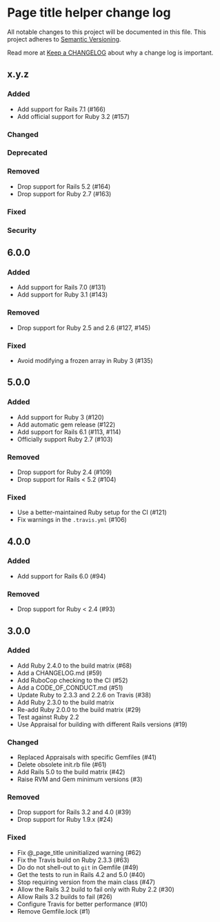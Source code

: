 # Page title helper change log

All notable changes to this project will be documented in this file.
This project adheres to [Semantic Versioning](https://semver.org/).

Read more at [Keep a CHANGELOG](https://keepachangelog.com/en/0.3.0/)
about why a change log is important.

## x.y.z

### Added
- Add support for Rails 7.1 (#166)
- Add official support for Ruby 3.2 (#157)

### Changed

### Deprecated

### Removed
- Drop support for Rails 5.2 (#164)
- Drop support for Ruby 2.7 (#163)

### Fixed

### Security

## 6.0.0

### Added
- Add support for Rails 7.0 (#131)
- Add support for Ruby 3.1 (#143)

### Removed
- Drop support for Ruby 2.5 and 2.6 (#127, #145)

### Fixed
- Avoid modifying a frozen array in Ruby 3 (#135)

## 5.0.0

### Added
- Add support for Ruby 3 (#120)
- Add automatic gem release (#122)
- Add support for Rails 6.1 (#113, #114)
- Officially support Ruby 2.7 (#103)

### Removed
- Drop support for Ruby 2.4 (#109)
- Drop support for Rails < 5.2 (#104)

### Fixed
- Use a better-maintained Ruby setup for the CI (#121)
- Fix warnings in the `.travis.yml` (#106)

## 4.0.0

### Added
- Add support for Rails 6.0 (#94)

### Removed
- Drop support for Ruby < 2.4 (#93)

## 3.0.0

### Added
- Add Ruby 2.4.0 to the build matrix (#68)
- Add a CHANGELOG.md (#59)
- Add RuboCop checking to the CI (#52)
- Add a CODE_OF_CONDUCT.md (#51)
- Update Ruby to 2.3.3 and 2.2.6 on Travis (#38)
- Add Ruby 2.3.0 to the build matrix
- Re-add Ruby 2.0.0 to the build matrix (#29)
- Test against Ruby 2.2
- Use Appraisal for building with different Rails versions (#19)

### Changed
- Replaced Appraisals with specific Gemfiles (#41)
- Delete obsolete init.rb file (#61)
- Add Rails 5.0 to the build matrix (#42)
- Raise RVM and Gem minimum versions (#3)

### Removed
- Drop support for Rails 3.2 and 4.0 (#39)
- Drop support for Ruby 1.9.x (#24)

### Fixed
- Fix @_page_title uninitialized warning (#62)
- Fix the Travis build on Ruby 2.3.3 (#63)
- Do do not shell-out to `git` in Gemfile (#49)
- Get the tests to run in Rails 4.2 and 5.0 (#40)
- Stop requiring version from the main class (#47)
- Allow the Rails 3.2 build to fail only with Ruby 2.2 (#30)
- Allow Rails 3.2 builds to fail (#26)
- Configure Travis for better performance (#10)
- Remove Gemfile.lock (#1)
